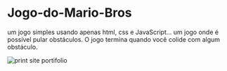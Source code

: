 # Jogo-do-Mario-Bros
um jogo simples usando apenas html, css e JavaScript...  um jogo onde é possível pular obstáculos. O jogo termina quando você colide com algum obstáculo.

![print site portifolio](https://user-images.githubusercontent.com/98274732/169903167-6459eb96-1485-4564-84c2-d3dffe6a524a.png)
